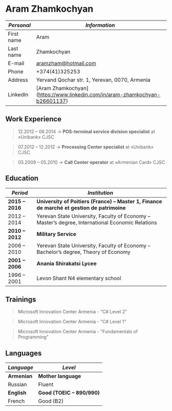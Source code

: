# Aram Zhamkochyan

_Personal_ | _Information_
-----------|------------
First name | Aram
Last name| Zhamkochyan
E-mail| aramzham@hotmail.com
Phone | +374(41)325253
Address | Yervand Qochar str. 1, Yerevan, 0070, Armenia
LinkedIn | [Aram Zhamkochyan] (https://www.linkedin.com/in/aram-zhamkochyan-b26601137)

## Work Experience
> 12.2012 – 06.2014  ->    **POS-terminal service division specialist** at «Unibank» CJSC

> 07.2012 – 12.2012  ->    **Processing Center specialist** at «Unibank» CJSC

> 05.2009 – 05.2010  ->    **Call Center operator** at «Armenian Card» CJSC 

## Education

_Period_ | _Institution_
---------|---------------
**2015 – 2016**|**University of Poitiers (France) – Master 1, Finance de marché et gestion de patrimoine**
2012 – 2014|Yerevan State University, Faculty of Economy – Master’s degree, International Economic Relations
**2010 – 2012**|**Military Service**
2006 – 2010|Yerevan State University, Faculty of Economy – Bachelor’s degree, Theory of Economy
**2001 – 2006**|**Anania Shirakatsi Lycee**
1996 – 2001|Levon Shant N4 elementary school


## Trainings
> Microsoft Innovation Center Armenia - "C# Level 2"

> Microsoft Innovation Center Armenia - "C# Level 1"

> Microsoft Innovation Center Armenia - "Fundamentals of Programming"

## Languages
*Language*|*Level*
----------|-------
**Armenian**|**Mother language**
Russian|Fluent
**English**|**Good (TOEIC – 890/990)**
French|Good (B2)
